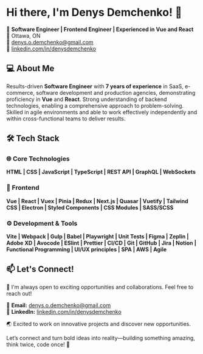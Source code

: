 # Hi there, I'm Denys Demchenko! 👋

🚀 **Software Engineer | Frontend Engineer | Experienced in Vue and React**  
📍 Ottawa, ON  
📧 denys.o.demchenko@gmail.com  
🔗 [linkedin.com/in/denysdemchenko](https://www.linkedin.com/in/denysdemchenko/)  


## 💻 About Me
Results-driven **Software Engineer** with **7 years of experience** in SaaS, e-commerce, software development and production agencies, demonstrating proficiency in **Vue** and **React**. Strong understanding of backend technologies, enabling a comprehensive approach to problem-solving. Skilled in agile environments and able to work effectively independently and within cross-functional teams to deliver results.

## 🛠️ Tech Stack

### 🌐 Core Technologies
**HTML | CSS | JavaScript | TypeScript | REST API | GraphQL | WebSockets**

### 🎨 Frontend
**Vue | React | Vuex | Pinia | Redux | Next.js | Quasar | Vuetify | Tailwind CSS | Electron | Styled Components | CSS Modules | SASS/SCSS**

### ⚙️ Development & Tools
**Vite | Webpack | Gulp | Babel | Playwright | Unit Tests | Figma | Zeplin | Adobe XD | Avocode | ESlint | Prettier | CI/CD | Git | GitHub | Jira | Notion | Functional Programming | UI/UX principles | SPA | AWS | Agile**


## 📫 Let's Connect!
💼 I'm always open to exciting opportunities and collaborations. Feel free to reach out!

📧 **Email:** denys.o.demchenko@gmail.com  
🔗 **LinkedIn:** [linkedin.com/in/denysdemchenko](https://www.linkedin.com/in/denysdemchenko/)  

🌏 Excited to work on innovative projects and discover new opportunities.

Let’s connect and turn bold ideas into reality—building something amazing, think twice, code once! 🚀

